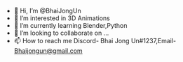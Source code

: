 - 👋 Hi, I’m @BhaiJongUn
- 👀 I’m interested in 3D Animations
- 🌱 I’m currently learning Blender,Python
- 💞️ I’m looking to collaborate on ...
- 📫 How to reach me Discord- Bhai Jong Un#1237,Email- Bhaijongun@gmail.com

<!---
BhaiJongUn/BhaiJongUn is a ✨ special ✨ repository because its `README.md` (this file) appears on your GitHub profile.
You can click the Preview link to take a look at your changes.
--->
